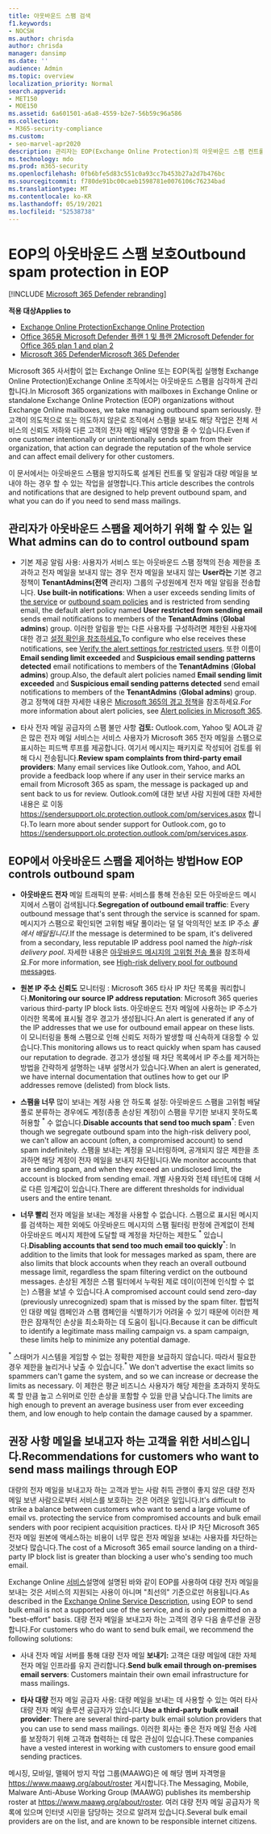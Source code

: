 ```yaml
---
title: 아웃바운드 스팸 검색
f1.keywords:
- NOCSH
ms.author: chrisda
author: chrisda
manager: dansimp
ms.date: ''
audience: Admin
ms.topic: overview
localization_priority: Normal
search.appverid:
- MET150
- MOE150
ms.assetid: 6a601501-a6a8-4559-b2e7-56b59c96a586
ms.collection:
- M365-security-compliance
ms.custom:
- seo-marvel-apr2020
description: 관리자는 EOP(Exchange Online Protection)의 아웃바운드 스팸 컨트롤과 대량 메일을 보내야 하는 경우 어떻게 해야 하는지 알 수 있습니다.
ms.technology: mdo
ms.prod: m365-security
ms.openlocfilehash: 0fb6bfe5d83c551c0a93cc7b453b27a2d7b476bc
ms.sourcegitcommit: f780de91bc00caeb1598781e0076106c76234bad
ms.translationtype: MT
ms.contentlocale: ko-KR
ms.lasthandoff: 05/19/2021
ms.locfileid: "52538738"
---
```

# <a name="outbound-spam-protection-in-eop"></a><span data-ttu-id="efe9f-103">EOP의 아웃바운드 스팸 보호</span><span class="sxs-lookup"><span data-stu-id="efe9f-103">Outbound spam protection in EOP</span></span>

[!INCLUDE [Microsoft 365 Defender rebranding](../includes/microsoft-defender-for-office.md)]

<span data-ttu-id="efe9f-104">**적용 대상**</span><span class="sxs-lookup"><span data-stu-id="efe9f-104">**Applies to**</span></span>
- [<span data-ttu-id="efe9f-105">Exchange Online Protection</span><span class="sxs-lookup"><span data-stu-id="efe9f-105">Exchange Online Protection</span></span>](exchange-online-protection-overview.md)
- [<span data-ttu-id="efe9f-106">Office 365용 Microsoft Defender 플랜 1 및 플랜 2</span><span class="sxs-lookup"><span data-stu-id="efe9f-106">Microsoft Defender for Office 365 plan 1 and plan 2</span></span>](defender-for-office-365.md)
- [<span data-ttu-id="efe9f-107">Microsoft 365 Defender</span><span class="sxs-lookup"><span data-stu-id="efe9f-107">Microsoft 365 Defender</span></span>](../defender/microsoft-365-defender.md)

<span data-ttu-id="efe9f-108">Microsoft 365 사서함이 없는 Exchange Online 또는 EOP(독립 실행형 Exchange Online Protection)Exchange Online 조직에서는 아웃바운드 스팸을 심각하게 관리합니다.</span><span class="sxs-lookup"><span data-stu-id="efe9f-108">In Microsoft 365 organizations with mailboxes in Exchange Online or standalone Exchange Online Protection (EOP) organizations without Exchange Online mailboxes, we take managing outbound spam seriously.</span></span> <span data-ttu-id="efe9f-109">한 고객이 의도적으로 또는 의도하지 않은로 조직에서 스팸을 보내도 해당 작업은 전체 서비스의 신뢰도 저하와 다른 고객의 전자 메일 배달에 영향을 줄 수 있습니다.</span><span class="sxs-lookup"><span data-stu-id="efe9f-109">Even if one customer intentionally or unintentionally sends spam from their organization, that action can degrade the reputation of the whole service and can affect email delivery for other customers.</span></span>

<span data-ttu-id="efe9f-110">이 문서에서는 아웃바운드 스팸을 방지하도록 설계된 컨트롤 및 알림과 대량 메일을 보내야 하는 경우 할 수 있는 작업을 설명합니다.</span><span class="sxs-lookup"><span data-stu-id="efe9f-110">This article describes the controls and notifications that are designed to help prevent outbound spam, and what you can do if you need to send mass mailings.</span></span>

## <a name="what-admins-can-do-to-control-outbound-spam"></a><span data-ttu-id="efe9f-111">관리자가 아웃바운드 스팸을 제어하기 위해 할 수 있는 일</span><span class="sxs-lookup"><span data-stu-id="efe9f-111">What admins can do to control outbound spam</span></span>

- <span data-ttu-id="efe9f-112">기본 제공 알림 사용: 사용자가 서비스 또는 아웃바운드 [](configure-the-outbound-spam-policy.md) 스팸 정책의 전송 제한을 초과하고 전자 메일을 보내지 않는 경우 전자 메일을 보내지 않는 **User라는** 기본 경고 정책이 **TenantAdmins(전역** 관리자) 그룹의 구성원에게 전자 메일 알림을 전송합니다.  [](/office365/servicedescriptions/exchange-online-service-description/exchange-online-limits#sending-limits-across-office-365-options) </span><span class="sxs-lookup"><span data-stu-id="efe9f-112">**Use built-in notifications**: When a user exceeds sending limits of [the service](/office365/servicedescriptions/exchange-online-service-description/exchange-online-limits#sending-limits-across-office-365-options) or [outbound spam policies](configure-the-outbound-spam-policy.md) and is restricted from sending email, the default alert policy named **User restricted from sending email** sends email notifications to members of the **TenantAdmins** (**Global admins**) group.</span></span> <span data-ttu-id="efe9f-113">이러한 알림을 받는 다른 사용자를 구성하려면 제한된 사용자에 대한 경고 [설정 확인을 참조하세요.](removing-user-from-restricted-users-portal-after-spam.md#verify-the-alert-settings-for-restricted-users)</span><span class="sxs-lookup"><span data-stu-id="efe9f-113">To configure who else receives these notifications, see [Verify the alert settings for restricted users](removing-user-from-restricted-users-portal-after-spam.md#verify-the-alert-settings-for-restricted-users).</span></span> <span data-ttu-id="efe9f-114">또한 이름이 **Email sending limit exceeded** and **Suspicious email sending patterns detected** email notifications to members of the **TenantAdmins** (**Global admins**) group.</span><span class="sxs-lookup"><span data-stu-id="efe9f-114">Also, the default alert policies named **Email sending limit exceeded** and **Suspicious email sending patterns detected** send email notifications to members of the **TenantAdmins** (**Global admins**) group.</span></span> <span data-ttu-id="efe9f-115">경고 정책에 대한 자세한 내용은 [Microsoft 365의 경고 정책](../../compliance/alert-policies.md)을 참조하세요.</span><span class="sxs-lookup"><span data-stu-id="efe9f-115">For more information about alert policies, see [Alert policies in Microsoft 365](../../compliance/alert-policies.md).</span></span>

- <span data-ttu-id="efe9f-116">타사 전자 메일 공급자의 스팸 불만 사항 **검토:** Outlook.com, Yahoo 및 AOL과 같은 많은 전자 메일 서비스는 서비스 사용자가 Microsoft 365 전자 메일을 스팸으로 표시하는 피드백 루프를 제공합니다. 여기서 메시지는 패키지로 작성되어 검토를 위해 다시 전송됩니다.</span><span class="sxs-lookup"><span data-stu-id="efe9f-116">**Review spam complaints from third-party email providers**: Many email services like Outlook.com, Yahoo, and AOL provide a feedback loop where if any user in their service marks an email from Microsoft 365 as spam, the message is packaged up and sent back to us for review.</span></span> <span data-ttu-id="efe9f-117">Outlook.com에 대한 보낸 사람 지원에 대한 자세한 내용은 로 이동 <https://sendersupport.olc.protection.outlook.com/pm/services.aspx> 합니다.</span><span class="sxs-lookup"><span data-stu-id="efe9f-117">To learn more about sender support for Outlook.com, go to <https://sendersupport.olc.protection.outlook.com/pm/services.aspx>.</span></span>

## <a name="how-eop-controls-outbound-spam"></a><span data-ttu-id="efe9f-118">EOP에서 아웃바운드 스팸을 제어하는 방법</span><span class="sxs-lookup"><span data-stu-id="efe9f-118">How EOP controls outbound spam</span></span>

- <span data-ttu-id="efe9f-119">**아웃바운드 전자** 메일 트래픽의 분류: 서비스를 통해 전송된 모든 아웃바운드 메시지에서 스팸이 검색됩니다.</span><span class="sxs-lookup"><span data-stu-id="efe9f-119">**Segregation of outbound email traffic**: Every outbound message that's sent through the service is scanned for spam.</span></span> <span data-ttu-id="efe9f-120">메시지가 스팸으로 확인되면 고위험 배달 풀이라는 덜 덜 악의적인 보조 IP 주소 _풀에서 배달됩니다._</span><span class="sxs-lookup"><span data-stu-id="efe9f-120">If the message is determined to be spam, it's delivered from a secondary, less reputable IP address pool named the _high-risk delivery pool_.</span></span> <span data-ttu-id="efe9f-121">자세한 내용은 [아웃바운드 메시지의 고위험 전송 풀](high-risk-delivery-pool-for-outbound-messages.md)을 참조하세요.</span><span class="sxs-lookup"><span data-stu-id="efe9f-121">For more information, see [High-risk delivery pool for outbound messages](high-risk-delivery-pool-for-outbound-messages.md).</span></span>

- <span data-ttu-id="efe9f-122">**원본 IP 주소 신뢰도** 모니터링 : Microsoft 365 타사 IP 차단 목록을 쿼리합니다.</span><span class="sxs-lookup"><span data-stu-id="efe9f-122">**Monitoring our source IP address reputation**: Microsoft 365 queries various third-party IP block lists.</span></span> <span data-ttu-id="efe9f-123">아웃바운드 전자 메일에 사용하는 IP 주소가 이러한 목록에 표시될 경우 경고가 생성됩니다.</span><span class="sxs-lookup"><span data-stu-id="efe9f-123">An alert is generated if any of the IP addresses that we use for outbound email appear on these lists.</span></span> <span data-ttu-id="efe9f-124">이 모니터링을 통해 스팸으로 인해 신뢰도 저하가 발생할 때 신속하게 대응할 수 있습니다.</span><span class="sxs-lookup"><span data-stu-id="efe9f-124">This monitoring allows us to react quickly when spam has caused our reputation to degrade.</span></span> <span data-ttu-id="efe9f-125">경고가 생성될 때 차단 목록에서 IP 주소를 제거하는 방법을 간략하게 설명하는 내부 설명서가 있습니다.</span><span class="sxs-lookup"><span data-stu-id="efe9f-125">When an alert is generated, we have internal documentation that outlines how to get our IP addresses remove (delisted) from block lists.</span></span>

- <span data-ttu-id="efe9f-126">**스팸을 너무** 많이 보내는 계정 사용 안 하도록 설정: 아웃바운드 스팸을 고위험 배달 풀로 분류하는 경우에도 계정(종종 손상된 계정)이 스팸을 무기한 보내지 못하도록 허용할 <sup>\*</sup> 수 없습니다.</span><span class="sxs-lookup"><span data-stu-id="efe9f-126">**Disable accounts that send too much spam**<sup>\*</sup>: Even though we segregate outbound spam into the high-risk delivery pool, we can't allow an account (often, a compromised account) to send spam indefinitely.</span></span> <span data-ttu-id="efe9f-127">스팸을 보내는 계정을 모니터링하며, 공개되지 않은 제한을 초과하면 해당 계정이 전자 메일을 보내지 차단됩니다.</span><span class="sxs-lookup"><span data-stu-id="efe9f-127">We monitor accounts that are sending spam, and when they exceed an undisclosed limit, the account is blocked from sending email.</span></span> <span data-ttu-id="efe9f-128">개별 사용자와 전체 테넌트에 대해 서로 다른 임계값이 있습니다.</span><span class="sxs-lookup"><span data-stu-id="efe9f-128">There are different thresholds for individual users and the entire tenant.</span></span>

- <span data-ttu-id="efe9f-129">**너무 빨리** 전자 메일을 보내는 계정을 사용할 수 없습니다. 스팸으로 표시된 메시지를 검색하는 제한 외에도 아웃바운드 메시지의 스팸 필터링 판정에 관계없이 전체 아웃바운드 메시지 제한에 도달할 때 계정을 차단하는 제한도 <sup>\*</sup> 있습니다.</span><span class="sxs-lookup"><span data-stu-id="efe9f-129">**Disabling accounts that send too much email too quickly**<sup>\*</sup>: In addition to the limits that look for messages marked as spam, there are also limits that block accounts when they reach an overall outbound message limit, regardless the spam filtering verdict on the outbound messages.</span></span> <span data-ttu-id="efe9f-130">손상된 계정은 스팸 필터에서 누락된 제로 데이(이전에 인식할 수 없는) 스팸을 보낼 수 있습니다.</span><span class="sxs-lookup"><span data-stu-id="efe9f-130">A compromised account could send zero-day (previously unrecognized) spam that is missed by the spam filter.</span></span> <span data-ttu-id="efe9f-131">합법적인 대량 메일 캠페인과 스팸 캠페인을 식별하기가 어려울 수 있기 때문에 이러한 제한은 잠재적인 손상을 최소화하는 데 도움이 됩니다.</span><span class="sxs-lookup"><span data-stu-id="efe9f-131">Because it can be difficult to identify a legitimate mass mailing campaign vs. a spam campaign, these limits help to minimize any potential damage.</span></span>

<span data-ttu-id="efe9f-132"><sup>\*</sup> 스태머가 시스템을 게임할 수 없는 정확한 제한을 보급하지 않습니다. 따라서 필요한 경우 제한을 늘리거나 낮출 수 있습니다.</span><span class="sxs-lookup"><span data-stu-id="efe9f-132"><sup>\*</sup> We don't advertise the exact limits so spammers can't game the system, and so we can increase or decrease the limits as necessary.</span></span> <span data-ttu-id="efe9f-133">이 제한은 평균 비즈니스 사용자가 해당 제한을 초과하지 못하도록 할 만큼 높고 스위머로 인한 손상을 포함할 수 있을 만큼 낮습니다.</span><span class="sxs-lookup"><span data-stu-id="efe9f-133">The limits are high enough to prevent an average business user from ever exceeding them, and low enough to help contain the damage caused by a spammer.</span></span>

## <a name="recommendations-for-customers-who-want-to-send-mass-mailings-through-eop"></a><span data-ttu-id="efe9f-134">권장 사항 메일을 보내고자 하는 고객을 위한 서비스입니다.</span><span class="sxs-lookup"><span data-stu-id="efe9f-134">Recommendations for customers who want to send mass mailings through EOP</span></span>

<span data-ttu-id="efe9f-135">대량의 전자 메일을 보내고자 하는 고객과 받는 사람 취득 관행이 좋지 않은 대량 전자 메일 보낸 사람으로부터 서비스를 보호하는 것은 어려운 일입니다.</span><span class="sxs-lookup"><span data-stu-id="efe9f-135">It's difficult to strike a balance between customers who want to send a large volume of email vs. protecting the service from compromised accounts and bulk email senders with poor recipient acquisition practices.</span></span> <span data-ttu-id="efe9f-136">타사 IP 차단 Microsoft 365 전자 메일 원본에 액세스하는 비용이 너무 많은 전자 메일을 보내는 사용자를 차단하는 것보다 많습니다.</span><span class="sxs-lookup"><span data-stu-id="efe9f-136">The cost of a Microsoft 365 email source landing on a third-party IP block list is greater than blocking a user who's sending too much email.</span></span>

<span data-ttu-id="efe9f-137">Exchange Online [서비스](/office365/servicedescriptions/exchange-online-service-description/exchange-online-limits)설명에 설명된 바와 같이 EOP를 사용하여 대량 전자 메일을 보내는 것은 서비스의 지원되는 사용이 아니며 "최선의" 기준으로만 허용됩니다.</span><span class="sxs-lookup"><span data-stu-id="efe9f-137">As described in the [Exchange Online Service Description](/office365/servicedescriptions/exchange-online-service-description/exchange-online-limits), using EOP to send bulk email is not a supported use of the service, and is only permitted on a "best-effort" basis.</span></span> <span data-ttu-id="efe9f-138">대량 전자 메일을 보내고자 하는 고객의 경우 다음 솔루션을 권장합니다.</span><span class="sxs-lookup"><span data-stu-id="efe9f-138">For customers who do want to send bulk email, we recommend the following solutions:</span></span>

- <span data-ttu-id="efe9f-139">사내 전자 메일 서버를 통해 대량 전자 메일 **보내기:** 고객은 대량 메일에 대한 자체 전자 메일 인프라를 유지 관리합니다.</span><span class="sxs-lookup"><span data-stu-id="efe9f-139">**Send bulk email through on-premises email servers**: Customers maintain their own email infrastructure for mass mailings.</span></span>

- <span data-ttu-id="efe9f-140">**타사 대량** 전자 메일 공급자 사용: 대량 메일을 보내는 데 사용할 수 있는 여러 타사 대량 전자 메일 솔루션 공급자가 있습니다.</span><span class="sxs-lookup"><span data-stu-id="efe9f-140">**Use a third-party bulk email provider**: There are several third-party bulk email solution providers that you can use to send mass mailings.</span></span> <span data-ttu-id="efe9f-141">이러한 회사는 좋은 전자 메일 전송 사례를 보장하기 위해 고객과 협력하는 데 많은 관심이 있습니다.</span><span class="sxs-lookup"><span data-stu-id="efe9f-141">These companies have a vested interest in working with customers to ensure good email sending practices.</span></span>

<span data-ttu-id="efe9f-142">메시징, 모바일, 맬웨어 방지 작업 그룹(MAAWG)은 에 해당 멤버 자격명을 <https://www.maawg.org/about/roster> 게시합니다.</span><span class="sxs-lookup"><span data-stu-id="efe9f-142">The Messaging, Mobile, Malware Anti-Abuse Working Group (MAAWG) publishes its membership roster at <https://www.maawg.org/about/roster>.</span></span> <span data-ttu-id="efe9f-143">여러 대량 전자 메일 공급자가 목록에 있으며 인터넷 시민을 담당하는 것으로 알려져 있습니다.</span><span class="sxs-lookup"><span data-stu-id="efe9f-143">Several bulk email providers are on the list, and are known to be responsible internet citizens.</span></span>
